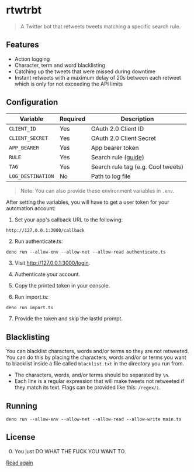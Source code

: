# rtwtrbt

> A Twitter bot that retweets tweets matching a specific search rule.

## Features

- Action logging
- Character, term and word blacklisting
- Catching up the tweets that were missed during downtime
- Instant retweets with a maximum delay of 20s between each retweet which is
  only for not exceeding the API limits

## Configuration

| Variable          | Required | Description                                                                                                            |
| ----------------- | -------- | ---------------------------------------------------------------------------------------------------------------------- |
| `CLIENT_ID`       | Yes      | OAuth 2.0 Client ID                                                                                                    |
| `CLIENT_SECRET`   | Yes      | OAuth 2.0 Client Secret                                                                                                |
| `APP_BEARER`      | Yes      | App bearer token                                                                                                       |
| `RULE`            | Yes      | Search rule ([guide](https://developer.twitter.com/en/docs/twitter-api/tweets/filtered-stream/integrate/build-a-rule)) |
| `TAG`             | Yes      | Search rule tag (e.g. Cool tweets)                                                                                     |
| `LOG_DESTINATION` | No       | Path to log file                                                                                                       |

> Note: You can also provide these environment variables in `.env`.

After setting the variables, you will have to get a user token for your
automation account:

1. Set your app's callback URL to the following:

```txt
http://127.0.0.1:3000/callback
```

2. Run authenticate.ts:

```shell
deno run --allow-env --allow-net --allow-read authenticate.ts
```

3. Visit http://127.0.0.1:3000/login.

4. Authenticate your account.

5. Copy the printed token in your console.

6. Run import.ts:

```shell
deno run import.ts
```

7. Provide the token and skip the lastId prompt.

## Blacklisting

You can blacklist characters, words and/or terms so they are not retweeted. You
can do this by placing the characters, words and/or or terms you want to
blacklist inside a file called `blacklist.txt` in the directory you run from.

- The characters, words, and/or terms should be separated by `\n`.
- Each line is a regular expression that will make tweets not retweeted if they
  match its text. Flags can be provided like this: `/regex/i`.

## Running

```shell
deno run --allow-env --allow-net --allow-read --allow-write main.ts
```

## License

0. You just DO WHAT THE FUCK YOU WANT TO.

[Read again](./LICENSE)
